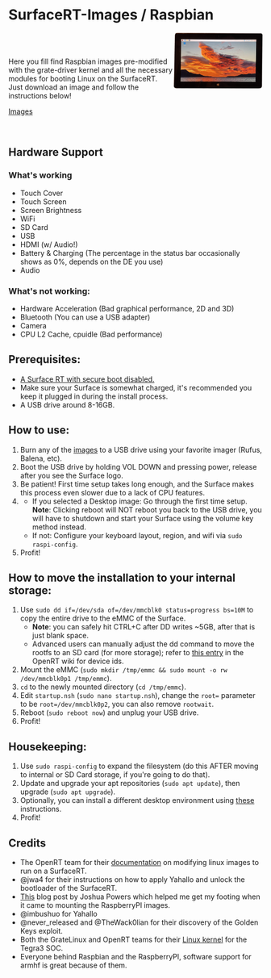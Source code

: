 # SurfaceRT-Images / Raspbian

<img width="35%" align="right" src="https://raw.githubusercontent.com/e3ndr/SurfaceRT-Images/main/Pictures/Raspbian.png" />

<br />
<br />

Here you fill find Raspbian images pre-modified with the grate-driver kernel and all the necessary modules for booting Linux on the SurfaceRT.  
Just download an image and follow the instructions below!

[Images](https://mega.nz/folder/ohZzDBJY#W2iOMkD2W_QcMloeyBYnTA)

<br />

## Hardware Support

### What's working

-   Touch Cover
-   Touch Screen
-   Screen Brightness
-   WiFi
-   SD Card
-   USB
-   HDMI (w/ Audio!)
-   Battery & Charging (The percentage in the status bar occasionally shows as 0%, depends on the DE you use)
-   Audio

### What's not working:

-   Hardware Acceleration (Bad graphical performance, 2D and 3D)
-   Bluetooth (You can use a USB adapter)
-   Camera
-   CPU L2 Cache, cpuidle (Bad performance)

## Prerequisites:

-   [A Surface RT with secure boot disabled.](https://jwa4.gitbook.io/windows/jailbreaks/golden-keys-longhorn)
-   Make sure your Surface is somewhat charged, it's recommended you keep it plugged in during the install process.
-   A USB drive around 8-16GB.

## How to use:

1. Burn any of the [images](https://mega.nz/folder/ohZzDBJY#W2iOMkD2W_QcMloeyBYnTA) to a USB drive using your favorite imager (Rufus, Balena, etc).
2. Boot the USB drive by holding VOL DOWN and pressing power, release after you see the Surface logo.
3. Be patient! First time setup takes long enough, and the Surface makes this process even slower due to a lack of CPU features.
4.  - If you selected a Desktop image: Go through the first time setup. **Note**: Clicking reboot will NOT reboot you back to the USB drive, you will have to shutdown and start your Surface using the volume key method instead.
    - If not: Configure your keyboard layout, region, and wifi via `sudo raspi-config`.
5. Profit!

## How to move the installation to your internal storage:

1. Use `sudo dd if=/dev/sda of=/dev/mmcblk0 status=progress bs=10M` to copy the entire drive to the eMMC of the Surface.
    - **Note**: you can safely hit CTRL+C after DD writes ~5GB, after that is just blank space.
    - Advanced users can manually adjust the dd command to move the rootfs to an SD card (for more storage); refer to [this entry](https://openrt.gitbook.io/open-surfacert/surface-rt/linux/booting/kernel-parameters#root) in the OpenRT wiki for device ids.
2. Mount the eMMC (`sudo mkdir /tmp/emmc && sudo mount -o rw /dev/mmcblk0p1 /tmp/emmc`).
3. `cd` to the newly mounted directory (`cd /tmp/emmc`).
4. Edit `startup.nsh` (`sudo nano startup.nsh`), change the `root=` parameter to be `root=/dev/mmcblk0p2`, you can also remove `rootwait`.
5. Reboot (`sudo reboot now`) and unplug your USB drive.
6. Profit!

## Housekeeping:

1. Use `sudo raspi-config` to expand the filesystem (do this AFTER moving to internal or SD Card storage, if you're going to do that).
2. Update and upgrade your apt repositories (`sudo apt update`), then upgrade (`sudo apt upgrade`).
3. Optionally, you can install a different desktop environment using [these](https://raspberrytips.com/upgrade-raspbian-lite-to-desktop/) instructions.
4. Profit!

## Credits

-   The OpenRT team for their [documentation](https://openrt.gitbook.io/open-surfacert/surface-rt/linux/root-filesystem/distros/raspberry-pi-os) on modifying linux images to run on a SurfaceRT.
-   @jwa4 for their instructions on how to apply Yahallo and unlock the bootloader of the SurfaceRT.
-   [This](https://powersj.io/posts/raspbian-edit-image/#mounting-the-image) blog post by Joshua Powers which helped me get my footing when it came to mounting the RaspberryPI images.
-   @imbushuo for Yahallo
-   @never_released and @TheWack0lian for their discovery of the Golden Keys exploit.
-   Both the GrateLinux and OpenRT teams for their [Linux kernel](https://github.com/Open-Surface-RT/grate-linux) for the Tegra3 SOC.
-   Everyone behind Raspbian and the RaspberryPI, software support for armhf is great because of them.
